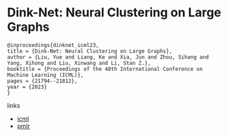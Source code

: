 # Dink-Net: Neural Clustering on Large Graphs

```
@inproceedings{dinknet_icml23,
title = {Dink-Net: Neural Clustering on Large Graphs},
author = {Liu, Yue and Liang, Ke and Xia, Jun and Zhou, Sihang and Yang, Xihong and Liu, Xinwang and Li, Stan Z.},
booktitle = {Proceedings of the 40th International Conference on Machine Learning (ICML)},
pages = {21794--21812},
year = {2023}
}
```

links
- [icml](https://icml.cc/Conferences/2023/Schedule?showEvent=25140)
- [pmlr](https://proceedings.mlr.press/v202/liu23v.html)
